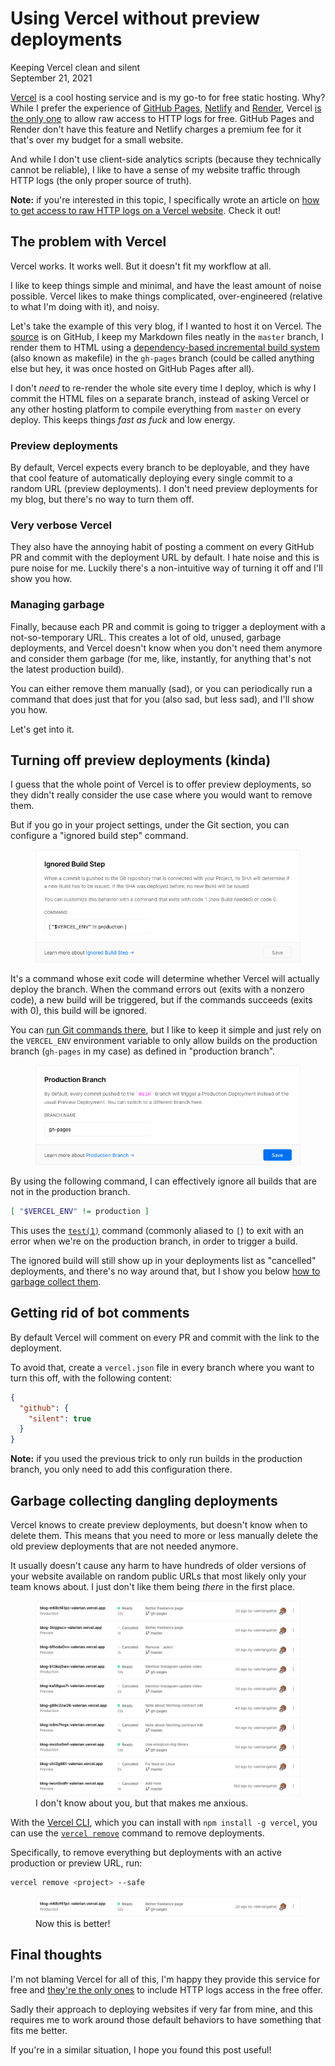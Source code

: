 # Using Vercel without preview deployments
Keeping Vercel clean and silent  
September 21, 2021

[Vercel](https://vercel.com/) is a cool hosting service and is my go-to
for free static hosting. Why? While I prefer the experience of
[GitHub Pages](https://pages.github.com/), [Netlify](https://www.netlify.com/)
and [Render](https://render.com/), Vercel [is the only one](free-static-hosting-server-side-analytics.md)
to allow raw access to HTTP logs for free. GitHub Pages and Render don't
have this feature and Netlify charges a premium fee for it that's over
my budget for a small website.

And while I don't use client-side analytics scripts (because they
technically cannot be reliable), I like to have a sense of my website
traffic through HTTP logs (the only proper source of truth).

<div class="note">

**Note:** if you're interested in this topic, I specifically wrote an
article on [how to get access to raw HTTP logs on a Vercel website](vercel-custom-log-drain.md).
Check it out!

</div>

## The problem with Vercel

Vercel works. It works well. But it doesn't fit my workflow at all.

I like to keep things simple and minimal, and have the least amount of
noise possible. Vercel likes to make things complicated, over-engineered
(relative to what I'm doing with it), and noisy.

Let's take the example of this very blog, if I wanted to host it on
Vercel. The [source](https://github.com/valeriangalliat/blog) is on
GitHub, I keep my Markdown files neatly in the `master` branch, I
render them to HTML using a [dependency-based incremental build system](https://github.com/valeriangalliat/blog/blob/03a140f7c02e540b4bf97c470261d23e3a156fad/Makefile#L49)
(also known as makefile) in the `gh-pages` branch (could be called
anything else but hey, it was once hosted on GitHub Pages after all).

I don't *need* to re-render the whole site every time I deploy, which is
why I commit the HTML files on a separate branch, instead of asking
Vercel or any other hosting platform to compile everything from `master`
on every deploy. This keeps things *fast as fuck* and low energy.

### Preview deployments

By default, Vercel expects every branch to be deployable, and they have
that cool feature of automatically deploying every single commit to a
random URL (preview deployments). I don't need preview deployments for
my blog, but there's no way to turn them off.

### Very verbose Vercel

They also have the annoying habit of posting a comment on every GitHub
PR and commit with the deployment URL by default. I hate noise and this
is pure noise for me. Luckily there's a non-intuitive way of turning it
off and I'll show you how.

### Managing garbage

Finally, because each PR and commit is going to trigger a deployment
with a not-so-temporary URL. This creates a lot of old, unused, garbage
deployments, and Vercel doesn't know when you don't need them anymore
and consider them garbage (for me, like, instantly, for anything that's
not the latest production build).

You can either remove them manually (sad), or you can periodically run a
command that does just that for you (also sad, but less sad), and I'll
show you how.

Let's get into it.

## Turning off preview deployments (kinda)

I guess that the whole point of Vercel is to offer preview deployments,
so they didn't really consider the use case where you would want to
remove them.

But if you go in your project settings, under the Git section, you can
configure a "ignored build step" command.

<figure class="center">
  <img alt="Ignored build step" src="../../img/2021/09/vercel-ignored-build-step.png">
</figure>

It's a command whose exit code will determine whether Vercel will
actually deploy the branch. When the command errors out (exits with a
nonzero code), a new build will be triggered, but if the commands
succeeds (exits with 0), this build will be ignored.

You can [run Git commands there](https://vercel.com/docs/projects/overview#ignored-build-step),
but I like to keep it simple and just rely on the `VERCEL_ENV`
environment variable to only allow builds on the production branch
(`gh-pages` in my case) as defined in "production branch".

<figure class="center">
  <img alt="Production branch" src="../../img/2021/09/vercel-production-branch.png">
</figure>

By using the following command, I can effectively ignore all builds that
are not in the production branch.

```sh
[ "$VERCEL_ENV" != production ]
```

This uses the
[`test(1)`](https://man7.org/linux/man-pages/man1/test.1.html) command
(commonly aliased to `[`) to exit with an error when we're on the
production branch, in order to trigger a build.

The ignored build will still show up in your deployments list as
"cancelled" deployments, and there's no way around that, but I show you
below [how to garbage collect them](#garbage-collecting-dangling-deployments).

## Getting rid of bot comments

By default Vercel will comment on every PR and commit with the link to
the deployment.

To avoid that, create a `vercel.json` file in every branch where you
want to turn this off, with the following content:

```json
{
  "github": {
    "silent": true
  }
}
```

<div class="note">

**Note:** if you used the previous trick to only run builds in the
production branch, you only need to add this configuration there.

</div>

## Garbage collecting dangling deployments

Vercel knows to create preview deployments, but doesn't know when to
delete them. This means that you need to more or less manually delete
the old preview deployments that are not needed anymore.

It usually doesn't cause any harm to have hundreds of older versions of
your website available on random public URLs that most likely only your
team knows about. I just don't like them being *there* in the first
place.

<figure class="center">
  <img alt="Dangling deployments" src="../../img/2021/09/vercel-dangling-deployments.png">
  <figcaption>I don't know about you, but that makes me anxious.</figcaption>
</figure>

With the [Vercel CLI](https://vercel.com/docs/cli), which you can
install with `npm install -g vercel`, you can use the [`vercel remove`](https://vercel.com/docs/cli#commands/remove)
command to remove deployments.

Specifically, to remove everything but deployments with an active production or preview URL, run:

```sh
vercel remove <project> --safe
```

<figure class="center">
  <img alt="Clean deployments" src="../../img/2021/09/vercel-clean-deployments.png">
  <figcaption>Now this is better!</figcaption>
</figure>

## Final thoughts

I'm not blaming Vercel for all of this, I'm happy they provide this
service for free and [they're the only ones](free-static-hosting-server-side-analytics.md)
to include HTTP logs access in the free offer.

Sadly their approach to deploying websites if very far from mine, and
this requires me to work around those default behaviors to have
something that fits me better.

If you're in a similar situation, I hope you found this post useful!

